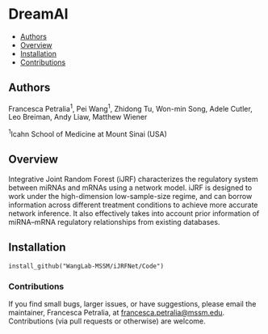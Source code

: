 # DreamAI
- [Authors](#authors)
- [Overview](#Overview)
- [Installation](#installation)
- [Contributions](#contributions)

## Authors
Francesca Petralia<sup>1</sup>, Pei Wang<sup>1</sup>, Zhidong Tu, Won-min Song, Adele Cutler, Leo Breiman, Andy Liaw, Matthew Wiener

<sup>1</sup>Icahn School of Medicine at Mount Sinai (USA)

## Overview
Integrative Joint Random Forest (iJRF) characterizes the regulatory system between miRNAs and mRNAs using a network model. iJRF is designed to work under the high-dimension low-sample-size regime, and can borrow information across different treatment conditions to achieve more accurate network inference. It also effectively takes into account prior information of miRNA–mRNA regulatory relationships from existing databases.

## Installation
```
install_github("WangLab-MSSM/iJRFNet/Code")
```

### Contributions

If you find small bugs, larger issues, or have suggestions, please email the maintainer, Francesca Petralia, at <francesca.petralia@mssm.edu>. Contributions (via pull requests or otherwise) are welcome.
